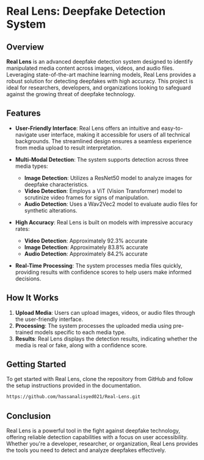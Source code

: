 # Real Lens: Deepfake Detection System

## Overview

**Real Lens** is an advanced deepfake detection system designed to identify manipulated media content across images, videos, and audio files. Leveraging state-of-the-art machine learning models, Real Lens provides a robust solution for detecting deepfakes with high accuracy. This project is ideal for researchers, developers, and organizations looking to safeguard against the growing threat of deepfake technology.

## Features

- **User-Friendly Interface**: Real Lens offers an intuitive and easy-to-navigate user interface, making it accessible for users of all technical backgrounds. The streamlined design ensures a seamless experience from media upload to result interpretation.

- **Multi-Modal Detection**: The system supports detection across three media types:
  - **Image Detection**: Utilizes a ResNet50 model to analyze images for deepfake characteristics.
  - **Video Detection**: Employs a ViT (Vision Transformer) model to scrutinize video frames for signs of manipulation.
  - **Audio Detection**: Uses a Wav2Vec2 model to evaluate audio files for synthetic alterations.

- **High Accuracy**: Real Lens is built on models with impressive accuracy rates:
  - **Video Detection**: Approximately 92.3% accurate
  - **Image Detection**: Approximately 83.8% accurate
  - **Audio Detection**: Approximately 84.2% accurate

- **Real-Time Processing**: The system processes media files quickly, providing results with confidence scores to help users make informed decisions.

## How It Works

1. **Upload Media**: Users can upload images, videos, or audio files through the user-friendly interface.
2. **Processing**: The system processes the uploaded media using pre-trained models specific to each media type.
3. **Results**: Real Lens displays the detection results, indicating whether the media is real or fake, along with a confidence score.

## Getting Started

To get started with Real Lens, clone the repository from GitHub and follow the setup instructions provided in the documentation.

```bash
https://github.com/hassanalisyed021/Real-Lens.git
```

## Conclusion

Real Lens is a powerful tool in the fight against deepfake technology, offering reliable detection capabilities with a focus on user accessibility. Whether you're a developer, researcher, or organization, Real Lens provides the tools you need to detect and analyze deepfakes effectively.

